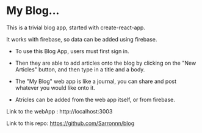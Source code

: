 # My Blog...

This is a trivial blog app, started with create-react-app.

It works with firebase, so data can be added using firebase.

- To use this Blog App, users must first sign in. 


- Then they are able to add articles onto the blog by clicking on the "New Articles" button, and then type in a title and a body. 


- The "My Blog" web app is like a journal, you can share and post whatever you would like onto it. 


- Atricles can be added from the web app itself, or from firebase. 

Link to the webApp : http://localhost:3003

Link to this repo: https://github.com/Sarronnn/blog
